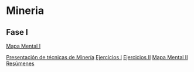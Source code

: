 # Mineria

## Fase I
[Mapa Mental I](https://github.com/NohemiMtzJ/Mineria_De_Datos/blob/master/MapaMental_1_1805800.pdf)

[Presentación de técnicas de Minería]()
[Ejercicios I]()
[Ejercicios II]()
[Mapa Mental II]()
[Resúmenes]()
